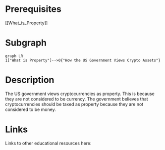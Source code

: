 # Prerequisites
[[What_is_Property]]

# Subgraph

```mermaid
graph LR
1["What is Property"]-->0{"How the US Government Views Crypto Assets"}
```



# Description

The US government views cryptocurrencies as property. This is because they are not considered to be currency. The government believes that cryptocurrencies should be taxed as property because they are not considered to be money.

# Links
Links to other educational resources here:
